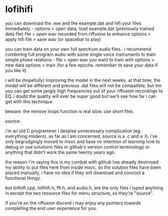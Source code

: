# lofihifi

you can download the .exe and the example.dat and hifi your files immediately -
options > open data, load example.dat (previously trained data file)
file > open wav recorded from riffusion to enhance
options > apply hifi
file > save wav (or spacebar to play)

you can train data on your own full spectrum audio files..
i recommend combining full program audio with some single voice instruments to train simple phase relations -
file > open wav you want to train with
options > new data
options > train (for a few epochs. remember to save your data if you like it)

i will be (hopefully) improving the model in the next weeks. at that time, the model will be different and previous .dat files will not be compatible, but itm you can get some jangly high frequencies out of your riffusion recordings to EQ. i doubt the quality will ever be super good but we'll see how far i can get with this technique.

beware: the remove loops function is real slow. use short files.


source:

i'm an old C programmer i despise unnecessary complication (eg. everything modern). as far as i am concerned, source is a .c and a .h, i've only begrudgingly moved to msvc and have no intention of learning how to debug or use solutionn files or github's version control terminology or anything that didn't work the same twenty years ago.

the reason i'm saying this is my combat with github has already destroyed my ability to put files here from inside msvc, so the solution files have been placed manually, i have no idea if they will download and concoct a functional thingy.

but lofihifi.cpp, lofihifi.h, fft.h, and audio.h, are the only files i typed anything in except the two resource files for menu structure, so they're "source".

if you're on the riffusion discord i may enjoy any pointers towards completing the end user experience for you.
